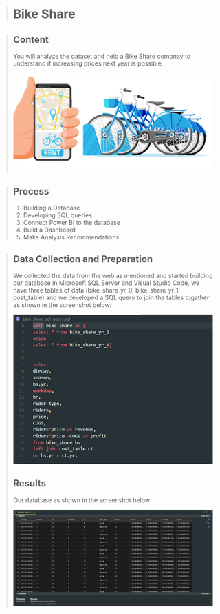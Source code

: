> # Bike Share

> ## Content
> You will analyze the dataset and help a Bike Share compnay to understand if increasing prices next year is possible.
>
> <img src="images/bs-01.jpeg" alt="bs-01" width="600"/>

> ## Process
> 1. Building a Database
> 2. Developing SQL queries 
> 3. Connect Power BI to the database
> 4. Build a Dashboard 
> 5. Make Analysis Recommendations

> ## Data Collection and Preparation
> We collected the data from the web as mentioned and started building our database in Microsoft SQL Server and Visual Studio Code, we have three tables of data (bike_share_yr_0, bike_share_yr_1, cost_table) and we developed a SQL query to join the tables togather as shown in the screenshot below:
> 
> <img src="images/sql_01.png" alt="bs-01" width="600"/>
>
> ## Results
> Our database as shown in the screenshot below:
> 
> <img src="images/sql_02.png" alt="bs-01" width="600"/>
>
>
